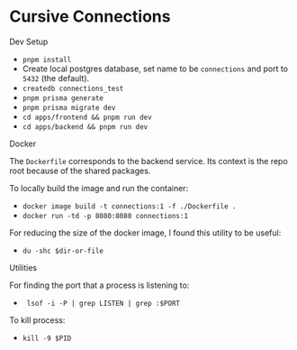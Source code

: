 # Cursive Connections

Dev Setup
- `pnpm install`
- Create local postgres database, set name to be `connections` and port to `5432` (the default).
- `createdb connections_test`
- `pnpm prisma generate`
- `pnpm prisma migrate dev`
- `cd apps/frontend && pnpm run dev`
- `cd apps/backend && pnpm run dev`

Docker

The `Dockerfile` corresponds to the backend service. Its context is the repo root because of the shared packages. 

To locally build the image and run the container: 
- `docker image build -t connections:1 -f ./Dockerfile .`
- `docker run -td -p 8080:8080 connections:1`

For reducing the size of the docker image, I found this utility to be useful: 
- `du -shc $dir-or-file`

Utilities 

For finding the port that a process is listening to: 
- ` lsof -i -P | grep LISTEN | grep :$PORT`

To kill process: 
- `kill -9 $PID`
